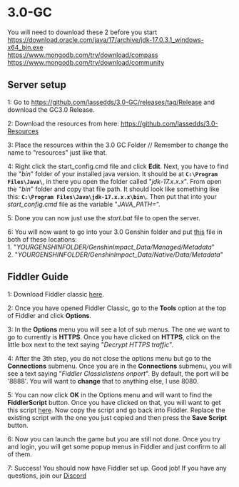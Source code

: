 # 3.0-GC

You will need to download these 2 before you start<br>
https://download.oracle.com/java/17/archive/jdk-17.0.3.1_windows-x64_bin.exe<br>
https://www.mongodb.com/try/download/compass<br>
https://www.mongodb.com/try/download/community<br>

## Server setup

1: Go to https://github.com/lassedds/3.0-GC/releases/tag/Release and download the GC3.0 Release.

2: Download the resources from here: https://github.com/lassedds/3.0-Resources

3: Place the resources within the 3.0 GC Folder // Remember to change the name to "resources" just like that.

4: Right click the start_config.cmd file and click **Edit**. Next, you have to find the "*bin*" folder of your installed java version. It should be at **`C:\Program Files\Java\`**, in there you open the folder called "*jdk-17.x.x.x*". From open the "*bin*" folder and copy that file path. It should look like something like this: **`C:\Program Files\Java\jdk-17.x.x.x\bin\`**.  Then put that into your *start_config.cmd* file as the variable "*JAVA_PATH=*".

5: Done you can now just use the *start.bat* file to open the server.

6: You will now want to go into your 3.0 Genshin folder and put <a href="https://drive.google.com/file/d/1esXUB4Q_Y_wDjvqnNbN8jiQUKsO11N1S/view?usp=sharing">this</a> file in both of these locations:<br>
	1. "*YOURGENSHINFOLDER/GenshinImpact_Data/Managed/Metadata*"<br>
	2. "*YOURGENSHINFOLDER/GenshinImpact_Data/Native/Data/Metadata*"

## Fiddler Guide

1: Download Fiddler classic <a href=https://www.telerik.com/download/fiddler>here</a>.

2: Once you have opened Fiddler Classic, go to the **Tools** option at the top of Fiddler and click **Options**.

3: In the **Options** menu you will see a lot of sub menus. The one we want to go to currently is **HTTPS**. Once you have clicked on **HTTPS**, click on the little box next to the text saying "*Decrypt HTTPS traffic*".

4: After the 3th step, you do not close the options menu but go to the **Connections** submenu. Once you are in the **Connections** submenu, you will see a text saying "*Fiddler Classiclistens onport*". By default, the port will be '8888'. You will want to **change** that to anything else, I use 8080.

5: You can now click **OK** in the Options menu and will want to find the **FiddlerScript** button. Once you have clicked on that, you will want to get this script <a href=https://github.lunatic.moe/fiddlerscript>here</a>. Now copy the script and go back into Fiddler. Replace the existing script with the one you just copied and then press the **Save Script** button.

6: Now you can launch the game but you are still not done. Once you try and login, you will get some popup menus in Fiddler and just confirm to all of them.

7: Success! You should now have Fiddler set up. Good job! If you have any questions, join our <a href=https://discord.gg/AYtB7Q2er8>Discord</a>
